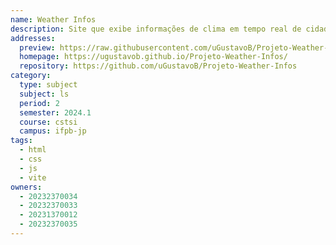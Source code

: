 ```yaml
---
name: Weather Infos
description: Site que exibe informações de clima em tempo real de cidades de todo o mundo.
addresses:
  preview: https://raw.githubusercontent.com/uGustavoB/Projeto-Weather-Infos/main/public/img/preview.PNG
  homepage: https://ugustavob.github.io/Projeto-Weather-Infos/
  repository: https://github.com/uGustavoB/Projeto-Weather-Infos
category:
  type: subject
  subject: ls
  period: 2
  semester: 2024.1
  course: cstsi
  campus: ifpb-jp
tags:
  - html
  - css
  - js
  - vite
owners:
  - 20232370034
  - 20232370033
  - 20231370012
  - 20232370035
---
```

